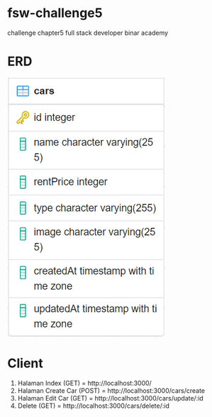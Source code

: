 # fsw-challenge5
challenge chapter5 full stack developer binar academy


# ERD
![image.png](/public/images/erd.png)

# Client
1. Halaman Index (GET) = http://localhost:3000/
2. Halaman Create Car (POST) = http://localhost:3000/cars/create
3. Halaman Edit Car (GET) = http://localhost:3000/cars/update/:id
4. Delete (GET) = http://localhost:3000/cars/delete/:id